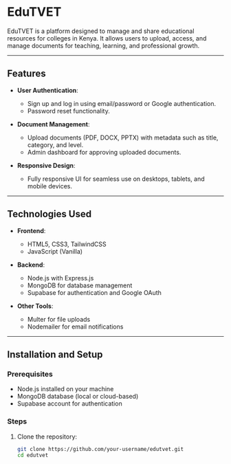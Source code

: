 # EduTVET

EduTVET is a platform designed to manage and share educational resources for colleges in Kenya. It allows users to upload, access, and manage documents for teaching, learning, and professional growth.

---

## Features

- **User Authentication**:
  - Sign up and log in using email/password or Google authentication.
  - Password reset functionality.

- **Document Management**:
  - Upload documents (PDF, DOCX, PPTX) with metadata such as title, category, and level.
  - Admin dashboard for approving uploaded documents.

- **Responsive Design**:
  - Fully responsive UI for seamless use on desktops, tablets, and mobile devices.

---

## Technologies Used

- **Frontend**:
  - HTML5, CSS3, TailwindCSS
  - JavaScript (Vanilla)

- **Backend**:
  - Node.js with Express.js
  - MongoDB for database management
  - Supabase for authentication and Google OAuth

- **Other Tools**:
  - Multer for file uploads
  - Nodemailer for email notifications

---

## Installation and Setup

### Prerequisites
- Node.js installed on your machine
- MongoDB database (local or cloud-based)
- Supabase account for authentication

### Steps
1. Clone the repository:
   ```bash
   git clone https://github.com/your-username/edutvet.git
   cd edutvet
